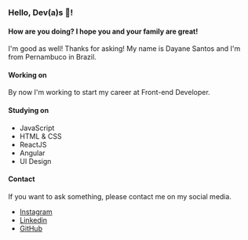 ### Hello, Dev(a)s 👋!

#### How are you doing? I hope you and your family are great!

I'm good as well! Thanks for asking!
My name is Dayane Santos and I'm from Pernambuco in Brazil.

#### Working on

By now I'm working to start my career at Front-end Developer.

#### Studying on

- JavaScript
- HTML & CSS
- ReactJS
- Angular
- UI Design

#### Contact

If you want to ask something, please contact me on my social media.

* [Instagram](https://www.instagram.com/_daydmelo/)
* [Linkedin](https://www.linkedin.com/in/dayane-santos-melo)
* [GitHub](https://github.com/daya-diaz)

<!--
**daya-diaz/daya-diaz** is a ✨ _special_ ✨ repository because its `README.md` (this file) appears on your GitHub profile.

Here are some ideas to get you started:

- 🔭 I’m currently working on ...
- 🌱 I’m currently learning ...
- 👯 I’m looking to collaborate on ...
- 🤔 I’m looking for help with ...
- 💬 Ask me about ...
- 📫 How to reach me: ...
- 😄 Pronouns: ...
- ⚡ Fun fact: ...
-->
